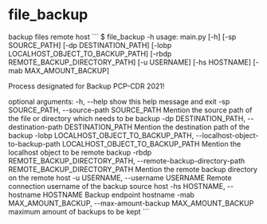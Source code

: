 # file_backup
backup files remote host
´´´
$ file_backup -h 
usage: main.py [-h] [-sp SOURCE_PATH] [-dp DESTINATION_PATH] [-lobp LOCALHOST_OBJECT_TO_BACKUP_PATH] [-rbdp REMOTE_BACKUP_DIRECTORY_PATH] [-u USERNAME]
               [-hs HOSTNAME] [-mab MAX_AMOUNT_BACKUP]

Process designated for Backup PCP-CDR 2021!

optional arguments:
  -h, --help            show this help message and exit
  -sp SOURCE_PATH, --source-path SOURCE_PATH
                        Mention the source path of the file or directory which needs to be backup
  -dp DESTINATION_PATH, --destination-path DESTINATION_PATH
                        Mention the destination path of the backup
  -lobp LOCALHOST_OBJECT_TO_BACKUP_PATH, --localhost-object-to-backup-path LOCALHOST_OBJECT_TO_BACKUP_PATH
                        Mention the localhost object to be remote backup
  -rbdp REMOTE_BACKUP_DIRECTORY_PATH, --remote-backup-directory-path REMOTE_BACKUP_DIRECTORY_PATH
                        Mention the remote backup directory on the remote host
  -u USERNAME, --username USERNAME
                        Remote connection username of the backup source host
  -hs HOSTNAME, --hostname HOSTNAME
                        Backup endpoint hostname
  -mab MAX_AMOUNT_BACKUP, --max-amount-backup MAX_AMOUNT_BACKUP
                        maximum amount of backups to be kept
´´´
